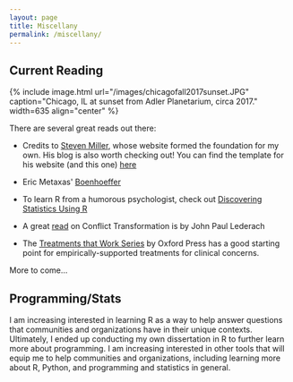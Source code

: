 ```yaml
---
layout: page
title: Miscellany
permalink: /miscellany/
---
```


##  Current Reading ##

{% include image.html url="/images/chicagofall2017sunset.JPG" caption="Chicago, IL at sunset from Adler Planetarium, circa 2017." width=635 align="center" %}

There are several great reads out there:  
  * Credits to [Steven Miller](http://svmiller.com/), whose website formed the foundation for my own.  His blog is also worth checking out! You can find the template for his website (and this one) [here](https://github.com/svmiller/steve-ngvb-jekyll-template)
  
  * Eric Metaxas' [Boenhoeffer](https://www.amazon.com/dp/B003GY0K48/ref=dp-kindle-redirect?_encoding=UTF8&btkr=1)
  
  * To learn R from a humorous psychologist, check out [Discovering Statistics Using R](https://uk.sagepub.com/en-gb/eur/discovering-statistics-using-r/book236067)
  
  * A great [read](https://www.amazon.com/Building-Peace-Sustainable-Reconciliation-Societies/dp/1878379739/ref=sr_1_3?s=books&ie=UTF8&qid=1532570588&sr=1-3&keywords=lederach) on Conflict Transformation is by John Paul Lederach
  
  * The [Treatments that Work Series](http://www.oxfordclinicalpsych.com/page/ttwseries/ttwseries) by Oxford Press has a good starting point for empirically-supported treatments for clinical concerns. 
  
  More to come...
  
## Programming/Stats ##

I am increasing interested in learning R as a way to help answer questions that communities and organizations have in their unique contexts. Ultimately, I ended up conducting my own dissertation in R to further learn more about programming. I am increasing interested in other tools that will equip me to help communities and organizations, including learning more about R, Python, and programming and statistics in general.

